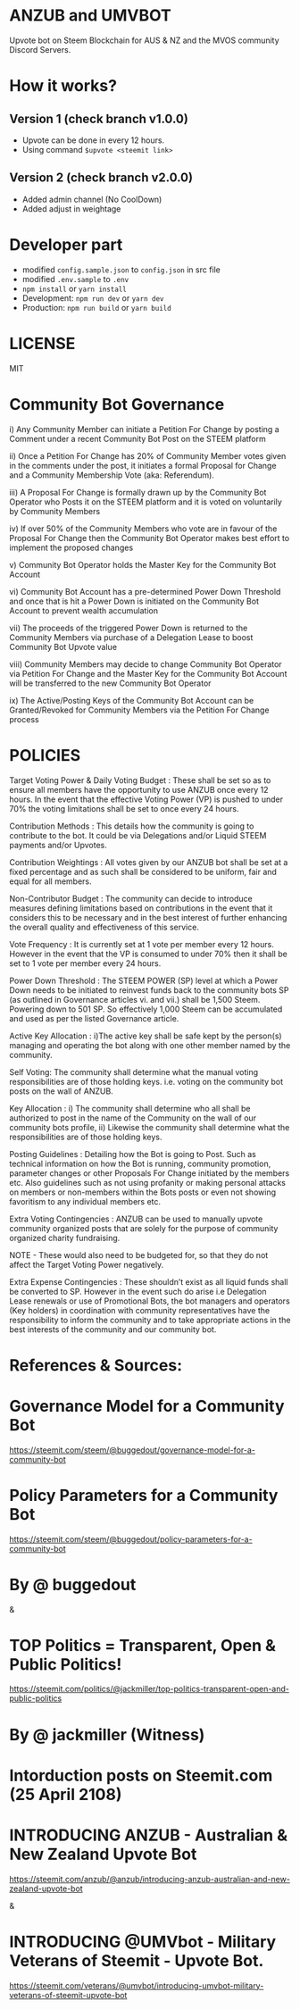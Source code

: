 # ANZUB and UMVBOT

Upvote bot on Steem Blockchain for AUS & NZ and the MVOS community Discord Servers. 

# How it works?

## Version 1 (check branch v1.0.0)

* Upvote can be done in every 12 hours.
* Using command `$upvote <steemit link>`

## Version 2 (check branch v2.0.0)

* Added admin channel (No CoolDown)
* Added adjust in weightage

# Developer part

* modified `config.sample.json` to `config.json` in src file
* modified `.env.sample` to `.env`
* `npm install` or `yarn install`
* Development: `npm run dev` or `yarn dev`
* Production: `npm run build` or `yarn build`

# LICENSE

MIT

# Community Bot Governance

i) Any Community Member can initiate a Petition For Change by posting a Comment under a recent Community Bot Post on the STEEM platform

ii) Once a Petition For Change has 20% of Community Member votes given in the comments under the post, it initiates a formal Proposal for Change and a Community Membership Vote (aka: Referendum).

iii) A Proposal For Change is formally drawn up by the Community Bot Operator who Posts it on the STEEM platform and it is voted on voluntarily by Community Members

iv) If over 50% of the Community Members who vote are in favour of the Proposal For Change then the Community Bot Operator makes best effort to implement the proposed changes

v) Community Bot Operator holds the Master Key for the Community Bot Account

vi) Community Bot Account has a pre-determined Power Down Threshold and once that is hit a Power Down is initiated on the Community Bot Account to prevent wealth accumulation

vii) The proceeds of the triggered Power Down is returned to the Community Members via purchase of a Delegation Lease to boost Community Bot Upvote value

viii) Community Members may decide to change Community Bot Operator via Petition For Change and the Master Key for the Community Bot Account will be transferred to the new Community Bot Operator

ix) The Active/Posting Keys of the Community Bot Account can be Granted/Revoked for Community Members via the Petition For Change process



# POLICIES

Target Voting Power & Daily Voting Budget : These shall be set so as to ensure all members have the opportunity to use ANZUB once every 12 hours. In the event that the effective Voting Power (VP) is pushed to under 70% the voting limitations shall be set to once every 24 hours.

Contribution Methods : This details how the community is going to contribute to the bot. It could be via Delegations and/or Liquid STEEM payments and/or Upvotes.

Contribution Weightings : All votes given by our ANZUB bot shall be set at a fixed percentage and as such shall be considered to be uniform, fair and equal for all members.

Non-Contributor Budget : The community can decide to introduce measures defining limitations based on contributions in the event that it considers this to be necessary and in the best interest of further enhancing the overall quality and effectiveness of this service.

Vote Frequency : It is currently set at 1 vote per member every 12 hours. However in the event that the VP is consumed to under 70% then it shall be set to 1 vote per member every 24 hours.

Power Down Threshold : The STEEM POWER (SP) level at which a Power Down needs to be initiated to reinvest funds back to the community bots SP (as outlined in Governance articles vi. and vii.) shall be 1,500 Steem. Powering down to 501 SP. So effectively 1,000 Steem can be accumulated and used as per the listed Governance article.

Active Key Allocation : i)The active key shall be safe kept by the person(s) managing and operating the bot along with one other member named by the community.

Self Voting: The community shall determine what the manual voting responsibilities are of those holding keys. i.e. voting on the community bot posts on the wall of ANZUB.

Key Allocation : i) The community shall determine who all shall be authorized to post in the name of the Community on the wall of our community bots profile,
ii) Likewise the community shall determine what the responsibilities are of those holding keys.

Posting Guidelines : Detailing how the Bot is going to Post. Such as technical information on how the Bot is running, community promotion, parameter changes or other Proposals For Change initiated by the members etc. Also guidelines such as not using profanity or making personal attacks on members or non-members within the Bots posts or even not showing favoritism to any individual members etc.

Extra Voting Contingencies : ANZUB can be used to manually upvote community organized posts that are solely for the purpose of community organized charity fundraising.

NOTE - These would also need to be budgeted for, so that they do not affect the Target Voting Power negatively.

Extra Expense Contingencies : These shouldn’t exist as all liquid funds shall be converted to SP. However in the event such do arise i.e Delegation Lease renewals or use of Promotional Bots, the bot managers and operators (Key holders) in coordination with community representatives have the responsibility to inform the community and to take appropriate actions in the best interests of the community and our community bot.

# References & Sources:

# Governance Model for a Community Bot
https://steemit.com/steem/@buggedout/governance-model-for-a-community-bot

# Policy Parameters for a Community Bot
https://steemit.com/steem/@buggedout/policy-parameters-for-a-community-bot

# By @ buggedout

&

# TOP Politics = Transparent, Open & Public Politics!
https://steemit.com/politics/@jackmiller/top-politics-transparent-open-and-public-politics

# By @ jackmiller (Witness)



# Intorduction posts on Steemit.com (25 April 2108)

# INTRODUCING ANZUB - Australian & New Zealand Upvote Bot
https://steemit.com/anzub/@anzub/introducing-anzub-australian-and-new-zealand-upvote-bot

&

# INTRODUCING @UMVbot - Military Veterans of Steemit - Upvote Bot.
https://steemit.com/veterans/@umvbot/introducing-umvbot-military-veterans-of-steemit-upvote-bot
